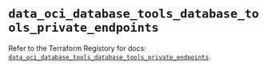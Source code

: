 # `data_oci_database_tools_database_tools_private_endpoints`

Refer to the Terraform Registory for docs: [`data_oci_database_tools_database_tools_private_endpoints`](https://registry.terraform.io/providers/oracle/oci/6.18.0/docs/data-sources/database_tools_database_tools_private_endpoints).
